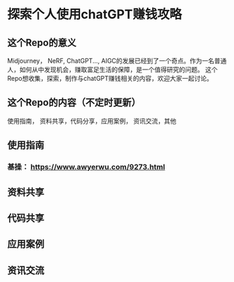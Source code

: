 # 探索个人使用chatGPT赚钱攻略

## 这个Repo的意义
Midjourney， NeRF, ChatGPT..., AIGC的发展已经到了一个奇点。作为一名普通人，如何从中发现机会，赚取富足生活的保障，是一个值得研究的问题。
这个Repo想收集，探索，制作与chatGPT赚钱相关的内容，欢迎大家一起讨论。

## 这个Repo的内容（不定时更新）
使用指南， 资料共享，代码分享，应用案例， 资讯交流，其他

## 使用指南
### 基操： https://www.awyerwu.com/9273.html

## 资料共享

## 代码共享

## 应用案例

## 资讯交流
